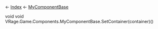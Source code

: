 ← [Index](Api-Index) ← [MyComponentBase](VRage.Game.Components.MyComponentBase)

void void VRage.Game.Components.MyComponentBase.SetContainer(container)()